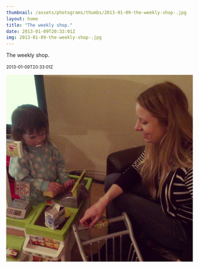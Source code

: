 ```yaml
---
thumbnail: /assets/photograms/thumbs/2013-01-09-the-weekly-shop-.jpg
layout: home
title: "The weekly shop."
date: 2013-01-09T20:33:01Z
img: 2013-01-09-the-weekly-shop-.jpg
---
```


The weekly shop.

<small>2013-01-09T20:33:01Z</small>

![The weekly shop.](2013-01-09-the-weekly-shop-.jpg)
